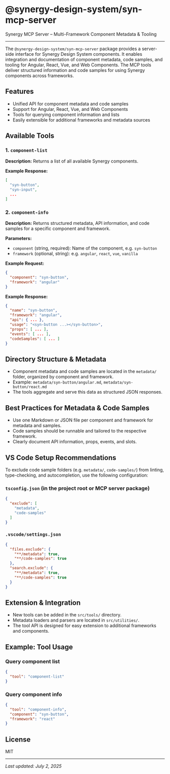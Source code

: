 # @synergy-design-system/syn-mcp-server

Synergy MCP Server – Multi-Framework Component Metadata & Tooling

---

The `@synergy-design-system/syn-mcp-server` package provides a server-side interface for Synergy Design System components. It enables integration and documentation of component metadata, code samples, and tooling for Angular, React, Vue, and Web Components. The MCP tools deliver structured information and code samples for using Synergy components across frameworks.

## Features
- Unified API for component metadata and code samples
- Support for Angular, React, Vue, and Web Components
- Tools for querying component information and lists
- Easily extensible for additional frameworks and metadata sources

## Available Tools

### 1. `component-list`
**Description:**
Returns a list of all available Synergy components.

**Example Response:**
```json
[
  "syn-button",
  "syn-input",
  ...
]
```

### 2. `component-info`
**Description:**
Returns structured metadata, API information, and code samples for a specific component and framework.

**Parameters:**
- `component` (string, required): Name of the component, e.g. `syn-button`
- `framework` (optional, string): e.g. `angular`, `react`, `vue`, `vanilla`

**Example Request:**
```json
{
  "component": "syn-button",
  "framework": "angular"
}
```

**Example Response:**
```json
{
  "name": "syn-button",
  "framework": "angular",
  "api": { ... },
  "usage": "<syn-button ...></syn-button>",
  "props": [ ... ],
  "events": [ ... ],
  "codeSamples": [ ... ]
}
```

## Directory Structure & Metadata
- Component metadata and code samples are located in the `metadata/` folder, organized by component and framework.
- Example: `metadata/syn-button/angular.md`, `metadata/syn-button/react.md`
- The tools aggregate and serve this data as structured JSON responses.

## Best Practices for Metadata & Code Samples
- Use one Markdown or JSON file per component and framework for metadata and samples.
- Code samples should be runnable and tailored to the respective framework.
- Clearly document API information, props, events, and slots.

## VS Code Setup Recommendations
To exclude code sample folders (e.g. `metadata/`, `code-samples/`) from linting, type-checking, and autocompletion, use the following configuration:

### `tsconfig.json` (in the project root or MCP server package)
```json
{
  "exclude": [
    "metadata",
    "code-samples"
  ]
}
```

### `.vscode/settings.json`
```json
{
  "files.exclude": {
    "**/metadata": true,
    "**/code-samples": true
  },
  "search.exclude": {
    "**/metadata": true,
    "**/code-samples": true
  }
}
```

## Extension & Integration
- New tools can be added in the `src/tools/` directory.
- Metadata loaders and parsers are located in `src/utilities/`.
- The tool API is designed for easy extension to additional frameworks and components.

## Example: Tool Usage

### Query component list
```json
{
  "tool": "component-list"
}
```

### Query component info
```json
{
  "tool": "component-info",
  "component": "syn-button",
  "framework": "react"
}
```

## License
MIT

---

*Last updated: July 2, 2025*


